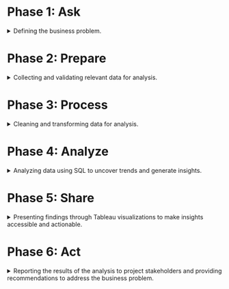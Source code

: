 # Phase 1: Ask 

<details>
  <summary>Defining the business problem.</summary>

## 1.1 Project Overview

Cyclistic is a bike-share company based in Chicago, offering a diverse range of over 5,800 bicycles and 600 docking stations throughout the city. The company sets itself apart by providing inclusive options like reclining bikes, hand tricycles, and cargo bikes, catering to people with disabilities and those who prefer alternative bike types. While the majority of users ride for leisure, 30% utilize Cyclistic bikes for their daily commutes.

Since its launch in 2016, Cyclistic has rapidly expanded, becoming a key player in Chicago's urban mobility landscape. The company offers flexible pricing plans, including single-ride passes, full-day passes, and annual memberships. Cyclistic’s finance team has identified that annual members are significantly more profitable than casual riders, prompting the director of marketing, Lily Moreno, to focus on converting casual riders into annual members. Moreno believes that a deeper understanding of the usage patterns between casual riders and annual members is essential to achieve this.

## 1.2 Business Task

Analyze Cyclistic historical bike trip data to understand the differences in usage patterns between casual riders and annual members. Use these insights to inform the development of a targeted marketing strategy to convert casual riders into annual members, ultimately driving Cyclistic’s growth and profitability.

## 1.3 Key Stakeholders

* **Lily Moreno:** Director of Marketing at Cyclistic, responsible for overseeing the marketing strategy and driving the initiative to increase annual memberships.
* **Cyclistic Marketing Analytics Team:** A group of data analysts responsible for collecting, analyzing, and reporting data that helps guide Cyclistic's marketing strategies.
* **Cyclistic Executive Team:** The decision-making body that will evaluate and approve the proposed marketing strategy based on the analysis and recommendations.

</details>

# Phase 2: Prepare

<details>
  <summary>Collecting and validating relevant data for analysis.</summary>

## 2.1 About the Dataset

Since Cyclistic is a fictional company, the Google Data Analytics program has recommended using data from Chicago's Divvy bicycle-sharing service for this case study. This data is provided by Motivate International Inc. under a specific data license agreement. The dataset used in this case study spans 12 months of trip data from 2023, covering over 5,800 bicycles across 600 docking stations. It includes user usage data, including bike types, start and end times, start and end stations, ride duration, and user types (casual or member).

## 2.2 Data Compliance and Accessibility

The data is publicly available from Lyft Bikes and Scooters, LLC under a non-exclusive, royalty-free, and perpetual license. Users can access, reproduce, analyze, and distribute the data for any lawful purpose, with certain conditions. The dataset cannot be used unlawfully, sold as a stand-alone commercial product, or linked to personally identifiable customer information.

## 2.3 Data Integrity and Credibility

The dataset is sourced from a reliable and publicly accessible platform, ensuring its credibility for analytical purposes. While it is comprehensive in terms of ride details, it lacks personal demographic information about the riders, limiting the ability to conduct analyses that link ride data to specific user demographics. However, the data's reliability is bolstered by its currentness (from 2023), consistent format, and comprehensive coverage over an entire year, providing a robust foundation for analysis.

## 2.4 Data Organization and Verification

The dataset is organized into 12 CSV files, each representing one month of the year and containing detailed ride information. The data is presented in a long format, where each row corresponds to a single observation linked to a unique ride ID, and each column captures a specific attribute of that ride, including bike type, start and end times, start and end stations, ride duration, and user type. This structured organization allows for efficient data processing, cleaning, and analysis. 

</details>

# Phase 3: Process

<details>
  <summary>Cleaning and transforming data for analysis. </summary>

## 3.1 Importing the Data

### Creating a SQL Table and Importing CSV Data

In this phase, I will clean and transform the data to prepare it for analysis. I will use Docker to run
a MySQL database and connect it to DataGrip, my integrated development environment (IDE), to perform the analysis.

First, I will download 12 months of trip data from 2023, with each month’s data stored in a separate CSV file. Upon
inspecting the data, I observe that all 12 CSV files follow a consistent format in terms of the number of columns,
column names, and data types. I also identify that `ride_id` serves as a primary key (i.e., the unique identifier for
each record). Now that the structure of the data is understood, I can create my table in SQL to store the data. This
involves mapping the columns from the CSV files to the SQL table and assigning the appropriate data types.

```sql 
CREATE TABLE trips
(
    ride_id            VARCHAR(32),
    rideable_type      VARCHAR(32),
    started_at         DATETIME,
    ended_at           DATETIME,
    start_station_name VARCHAR(100),
    start_station_id   VARCHAR(100),
    end_station_name   VARCHAR(100),
    end_station_id     VARCHAR(20),
    start_lat          DECIMAL(10, 8),
    start_lng          DECIMAL(11, 8),
    end_lat            DECIMAL(10, 8),
    end_lng            DECIMAL(11, 8),
    member_casual      VARCHAR(32)
);
```

## 3.2 Data Validation

Checking the number of characters in each `ride_id`. Each `ride_id` has the same number of characters (16).

```sql
SELECT LENGTH(ride_id) AS ride_id_length, COUNT(*) AS ride_id_length_count
FROM trips
GROUP BY ride_id_length;
```

Checking the dataset contains only data from 2023. There are 45 rows containing trip data from 2024. However, upon
further inspection, each of these records corresponds to a trip that started on December 31, 2023, and concluded the
next day on January 1, 2024. This confirms that there are no inaccuracies with the data in these records.

```sql
SELECT *
FROM trips
WHERE YEAR (started_at) != 2023
   OR YEAR (ended_at) != 2023;
```

Checking the dataset contains all 12 months from 2023. Confirmed that they do.

```sql
SELECT DISTINCT MONTH (started_at) AS month
FROM trips
ORDER BY month;

SELECT DISTINCT MONTH (ended_at) AS month
FROM trips
ORDER BY month;
```

Checking the number of bike types. There are 3: electric, classic, and docked.

```sql
SELECT DISTINCT(rideable_type), COUNT(rideable_type)
FROM trips
GROUP BY rideable_type
ORDER BY COUNT(rideable_type) DESC; 
```

Checking the number of membership types. There are 2: member and casual.

```sql 
SELECT DISTINCT (member_casual), COUNT(member_casual)
from trips
GROUP BY member_casual
ORDER BY COUNT(member_casual) DESC;
```

## 3.3 Data Cleaning

### Identifying and Removing Duplicates

No duplicated `ride_id`. This is important as `ride_id` serves as a primary key.

```sql
SELECT COUNT(ride_id) - COUNT(distinct ride_id) AS duplicate_rows
FROM trips;
```

### Identifying and Handling NULL Values

Checking for the number of NULL values in each column of the table. I observed that the station-related data, along
with the corresponding latitude and longitude data, contain the majority of the NULL values. Therefore, I will focus
most of my time on cleaning this part of the dataset. Here is a breakdown of columns with NULL values:

- `start_station_name`: 875716
- `start_station_id`: 875848
- `end_station_name`: 929202
- `end_station_id`: 929343
- `end_lat`: 6990
- `end_long`: 6990

```sql
SELECT COUNT(*) - COUNT(ride_id)            AS ride_id,
       COUNT(*) - COUNT(rideable_type)      AS rideable_type,
       COUNT(*) - COUNT(started_at)         AS started_at,
       COUNT(*) - COUNT(ended_at)           AS ended_at,
       COUNT(*) - COUNT(start_station_name) AS start_station_name,
       COUNT(*) - COUNT(start_station_id)   AS start_station_id,
       COUNT(*) - COUNT(end_station_name)   AS end_station_name,
       COUNT(*) - COUNT(end_station_id)     AS end_station_id,
       COUNT(*) - COUNT(start_lat)          AS start_lat,
       COUNT(*) - COUNT(start_lng)          AS start_lng,
       COUNT(*) - COUNT(end_lat)            AS end_lat,
       COUNT(*) - COUNT(end_lng)            AS end_lng,
       COUNT(*) - COUNT(member_casual)      AS member_casual
FROM trips;
```

### Creating and Cleaning the Station Data Table

I'll begin by creating a new table called `station_data_cleaned` containing the station-related data. Creating a new
table from the existing one will give me a safe and structured environment to clean and validate my data. It preserves
the original data set and allows for focused data manipulation without the risk of corrupting the source data. After
cleaning the data in my `station_data_cleaned`, I will merge it back into the original table in a controlled manner,
ensuring accuracy and integrity in the final dataset.

Because I want to clean all station names, I will combine both the start and end station names into a single column
called `station_name`, which corresponds to the appropriate `station_id`.

```sql
CREATE TABLE station_data_cleaned
(
    station_name VARCHAR(100),
    station_id   VARCHAR(100)
);

INSERT INTO station_data_cleaned (station_name, station_id)
SELECT trips.start_station_name, trips.start_station_id
FROM trips;

INSERT INTO station_data_cleaned (station_name, station_id)
SELECT trips.end_station_name, trips.end_station_id
FROM trips;
```

Now that I've created a separate table, I'll proceed with cleaning the station data by applying various functions to
clean the string values.

I'll start by removing the "Public Rack" prefix in station names to standardize the station names for consistency and
comparison.

```sql
UPDATE station_data_cleaned
SET station_name = TRIM(REPLACE(station_name, 'Public Rack - ', ''))
WHERE station_name LIKE 'Public Rack%';
```

I will apply the same logic for removing the suffix "(Temp)".

```sql
UPDATE station_data_cleaned
SET station_name = TRIM(REPLACE(station_name, '(Temp)', ''))
WHERE station_name LIKE '% (Temp)';
```

Now I will remove any leading or trailing spaces from `station_names`.

```sql
UPDATE station_data_cleaned
SET station_name = TRIM(station_name);
```

Next, I'll convert all station names to lowercase to eliminate any inconsistent casing.

```sql
UPDATE station_data_cleaned
SET station_name = LOWER(station_name);
```

### Identifying and Handling Missing Data in Station Data

Now that I've cleaned my data, I want to investigate instances where a station name exists without a corresponding
station ID, and vice versa. This is important because I need to join on the station ID to connect the cleaned data to
my source table. Therefore, I want to identify how many stations are missing IDs.

From the queries below, I can see that there are no instances where the station name is NULL and the station ID is not.
However, there are 273 rows where a station name exists but no station ID is present. Upon further inspection, I found
that two stations appear repeatedly in the list of 273 records: Elizabeth St & Randolph St and Stony Island Ave & 63rd
St.

```sql
SELECT *
FROM station_data_cleaned
WHERE station_name IS NOT NULL
  AND station_id IS NULL;

SELECT *
FROM station_data_cleaned
WHERE station_name IS NULL
  AND station_id IS NOT NULL;

SELECT COUNT(DISTINCT station_name)
FROM station_data_cleaned
WHERE station_name IS NOT NULL
  AND station_id IS NULL;
```

I will now perform a fuzzy match on these station names to compare them with the other names in the station data table.
This will help us determine if they might match another station name in the table and already have an ID, with the
missing ID potentially due to a data entry error or a similar issue.

Good news! I found a station ID match for Elizabeth St & Randolph St. I will now insert the correct ID, 23001, into
all rows that have a missing ID for this station.

```sql
SELECT station_name,
       MIN(station_id)
FROM station_data_cleaned
GROUP BY station_name
HAVING station_name LIKE 'elizabeth%'

UPDATE station_data_cleaned
SET station_id = '23001'
WHERE station_name = 'elizabeth st & randolph st'
  AND station_id IS NULL;
```

More good news! A station ID match was also found for Stony Island Ave & 63rd St. I will now insert the correct ID,
653B, into the rows where the ID is missing.

```sql
SELECT station_name,
       MIN(station_id)
FROM station_data_cleaned
GROUP BY station_name
HAVING station_name LIKE 'stony island%'

UPDATE station_data_cleaned
SET station_id = '653B'
WHERE station_name = 'stony island ave & 63rd st'
  AND station_id IS NULL;
```

### Identifying and Handling NULL Values in Station Data

I'll run the same query as above to verify that the station IDs were updated correctly and to confirm that there are no
more NULL station IDs in our station data table.

```sql
SELECT *
FROM station_data_cleaned
WHERE station_name IS NOT NULL
  AND station_id IS NULL;
```

Since there are no issues, I'll remove the rows where the `station_name` and `station_id` are NULL.

```sql
DELETE
FROM station_data_cleaned
WHERE station_name IS NULL
  AND station_id IS NULL;
```

### Identifying and Removing Duplicates in Station Data

My last step is to remove the duplicates from the `station_data_cleaned` table so that each row is unique (i.e. all
station names and ids are distinct) and my upcoming joins can be carried out correctly.

If I simply use SELECT DISTINCT on `station_name` and `station_id`, I may encounter situations where the same station
name is incorrectly linked to multiple IDs or vice versa. To avoid this, instead of using SELECT DISTINCT, I'll use a
GROUP BY on both `station_name` and `station_id` to identify which grouping provides fewer rows. This will help me
prevent the issue described earlier.

Grouping by station_name returns 1582 rows, while grouping by station_id returns 1537 rows. This indicates that there
are more duplicate station names (i.e., multiple names linked to different IDs). Therefore, I will use the grouping by
station id to create my final station lookup table, as it results in fewer rows and eliminates duplicate data when
grouped by ID.

```sql
SELECT COUNT(*)
FROM (SELECT station_name, MIN(station_id) as station_id
      FROM station_data_cleaned
      GROUP BY station_name) AS station_name_grouping;

SELECT COUNT(*)
FROM (SELECT station_id, MIN(station_name) as station_name
      FROM station_data_cleaned
      GROUP BY station_id) AS station_id_grouping;
```

### Saving the Cleaned Station Data Table

Creating my final station lookup table with the cleaned station data, where each row is unique, with distinct station
names and IDs. This will ensure that the upcoming joins are performed correctly. To do this, I'll use a CTAS
command (Create Table As Select), which allows me to create a new table and populate it with the result set of a SELECT
query (the one used above), effectively combining both table creation and data insertion in a single step.

Upon creating my final station lookup table with the cleaned station data and giving it a final review, I noticed a few
station names and IDs that appear to be duplicates (e.g., the same station name with minor differences such as special
characters) or station names with "test" in the name, which seem to be invalid/inaccurate entries. Cleaning this
thoroughly would require a significant amount of time to review each row in detail. However, I’ve decided to timebox
this task, and for the purpose of this assignment, I will proceed knowing that I’ve already done as thorough a job as
possible cleaning the data while preserving as much of it as I could. Additionally, in some cases changing the station
ID in the final station lookup table could result in missing rows when the join is performed with the trips table. This
is another reason why I have decided to hold off on cleaning the final station lookup table data further.

```sql
CREATE TABLE final_station_data_cleaned AS
SELECT station_id, MIN(station_name) as station_name
FROM station_data_cleaned
GROUP BY station_id
```

### Preparing the Source Table for Merging with the Cleaned Station Data Table

Moving on to the next task: preparing the source table for merging with the cleaned data. This involves standardizing
the station names (string data) in the source table to match the formatting of the station names in the
`final_station_data_cleaned` table, ensuring the upcoming joins are carried out correctly.

I'll repeat the same steps as above, starting with removing the "Public Rack" prefix in station names to standardize
the station names for consistency and comparison. I'll check my work before updating the rows in the source table for
each step.

```sql
SELECT start_station_name                                      AS start_station_name_original,
       TRIM(REPLACE(start_station_name, 'Public Rack - ', '')) AS start_station_name_after,
       end_station_name                                        AS end_station_name_original,
       TRIM(REPLACE(end_station_name, 'Public Rack - ', ''))   AS end_station_name_after
FROM trips
WHERE start_station_name LIKE 'Public Rack%'
   OR end_station_name LIKE 'Public Rack%';

UPDATE trips
SET start_station_name = TRIM(REPLACE(start_station_name, 'Public Rack - ', ''))
WHERE start_station_name LIKE 'Public Rack%';

UPDATE trips
SET end_station_name = TRIM(REPLACE(end_station_name, 'Public Rack - ', ''))
WHERE end_station_name LIKE 'Public Rack%';

```

I will apply the same logic for removing the suffix "(Temp)".

```sql
SELECT start_station_name                              AS start_station_name_original,
       TRIM(REPLACE(start_station_name, '(Temp)', '')) AS start_station_name_after,
       end_station_name                                AS end_station_name_original,
       TRIM(REPLACE(end_station_name, '(Temp)', ''))   AS end_station_name_after
FROM trips
WHERE start_station_name LIKE '% (Temp)'
   OR end_station_name LIKE '% (Temp)';

UPDATE trips
SET start_station_name = TRIM(REPLACE(start_station_name, '(Temp)', ''))
WHERE start_station_name LIKE '% (Temp)';

UPDATE trips
SET end_station_name = TRIM(REPLACE(end_station_name, '(Temp)', ''))
WHERE end_station_name LIKE '% (Temp)';
```

Now I will remove any leading or trailing spaces from `station_names`.

```sql
SELECT start_station_name       AS start_station_name_original,
       TRIM(start_station_name) AS start_station_name_after,
       end_station_name         AS end_station_name_original,
       TRIM(end_station_name)   AS end_station_name_after
FROM trips;

UPDATE trips
SET start_station_name = TRIM(start_station_name);

UPDATE trips
SET end_station_name = TRIM(end_station_name);
```

Next, I'll convert all station names to lowercase to eliminate any inconsistent casing.

```sql
SELECT start_station_name        AS start_station_name_original,
       LOWER(start_station_name) AS start_station_name_after,
       end_station_name          AS end_station_name_original,
       LOWER(end_station_name)   AS end_station_name_after
FROM trips;

UPDATE trips
SET start_station_name = LOWER(start_station_name);

UPDATE trips
SET end_station_name = LOWER(end_station_name);
```

Now that I've standardized the station names (string data) in the source table, I will remove the rows where the
station data is fully or partially incomplete.

```sql
DELETE
FROM trips
WHERE (start_station_name IS NULL AND start_station_id IS NULL)
   OR (end_station_name IS NULL AND end_station_id IS NULL);
```

### Joining the Cleaned Source Table with the Cleaned Station Data Table

To join the source table `trips` with the cleaned station data table `final_station_data_cleaned` I will use Common
Table Expressions—temporary tables created from select statements using the WITH command—to update the
`start_station_id` and `end_station_id` in the `trips` table by joining them with the corresponding `station_id` from
the `final_station_data_cleaned` table.

In the first CTE I will fix the `start_station_id` for each trip by performing an INNER JOIN between the `trips` table
and `final_station_data_cleaned` table, matching the `start_station_id` in `trips` with the `station_id` in the
`final_station_data_cleaned` table. Building upon the first CTE, the second CTE will take the results of the first CTE
and fix the `end_station_id` for each trip by performing an INNER JOIN between the output of the first CTE, which is the
creation of the `start_station_id_fixed_trips` table and the `final_station_data_cleaned` table. Here, I matched the
`end_station_id` in `trips` with the `station_id` in the `final_station_data_cleaned` table. This ensures that
both the `start_station_id` and `end_station_id` are updated correctly for each trip.

The final SELECT * retrieves all rows from the `start_and_end_station_id_fixed_trips` CTE, which now includes fixed
values for both `start_station_id` and `end_station_id`.

This entire query ensures that both the start and end station IDs are correctly mapped to the cleaned station data for
all trips, providing a cleaner and more accurate dataset. The query ultimately affects 4,331,823 rows, reflecting all
the trips where station IDs have been corrected or updated.

```sql
WITH start_station_id_fixed_trips AS (SELECT trips.ride_id,
                                             trips.rideable_type,
                                             trips.started_at,
                                             trips.ended_at,
                                             station.station_name as start_station_name,
                                             station.station_id   as start_station_id,
                                             trips.end_station_name,
                                             trips.end_station_id,
                                             trips.start_lat,
                                             trips.start_lng,
                                             trips.end_lat,
                                             trips.end_lng,
                                             trips.member_casual
                                      FROM final_station_data_cleaned station
                                               INNER JOIN trips ON station.station_id = trips.start_station_id),

     start_and_end_station_id_fixed_trips AS (SELECT start_station_id_fixed_trips.ride_id,
                                                     start_station_id_fixed_trips.rideable_type,
                                                     start_station_id_fixed_trips.started_at,
                                                     start_station_id_fixed_trips.ended_at,
                                                     start_station_id_fixed_trips.start_station_name,
                                                     start_station_id_fixed_trips.start_station_id,
                                                     station.station_name as end_station_name,
                                                     station.station_id   as end_station_id,
                                                     start_station_id_fixed_trips.start_lat,
                                                     start_station_id_fixed_trips.start_lng,
                                                     start_station_id_fixed_trips.end_lat,
                                                     start_station_id_fixed_trips.end_lng,
                                                     start_station_id_fixed_trips.member_casual
                                              FROM final_station_data_cleaned station
                                                       INNER JOIN start_station_id_fixed_trips
                                                                  ON station.station_id = start_station_id_fixed_trips.end_station_id)
SELECT *
FROM start_and_end_station_id_fixed_trips;
-- 4,331,823 rows
```

Creating my final table, with my cleaned, normalized, and merged data.

```sql
CREATE TABLE trips_cleaned AS
WITH start_station_id_fixed_trips AS (SELECT trips.ride_id,
                                             trips.rideable_type,
                                             trips.started_at,
                                             trips.ended_at,
                                             station.station_name as start_station_name,
                                             station.station_id   as start_station_id,
                                             trips.end_station_name,
                                             trips.end_station_id,
                                             trips.start_lat,
                                             trips.start_lng,
                                             trips.end_lat,
                                             trips.end_lng,
                                             trips.member_casual
                                      FROM final_station_data_cleaned station
                                               INNER JOIN trips ON station.station_id = trips.start_station_id),

     start_and_end_station_id_fixed_trips AS (SELECT start_station_id_fixed_trips.ride_id,
                                                     start_station_id_fixed_trips.rideable_type,
                                                     start_station_id_fixed_trips.started_at,
                                                     start_station_id_fixed_trips.ended_at,
                                                     start_station_id_fixed_trips.start_station_name,
                                                     start_station_id_fixed_trips.start_station_id,
                                                     station.station_name as end_station_name,
                                                     station.station_id   as end_station_id,
                                                     start_station_id_fixed_trips.start_lat,
                                                     start_station_id_fixed_trips.start_lng,
                                                     start_station_id_fixed_trips.end_lat,
                                                     start_station_id_fixed_trips.end_lng,
                                                     start_station_id_fixed_trips.member_casual
                                              FROM final_station_data_cleaned station
                                                       INNER JOIN start_station_id_fixed_trips
                                                                  ON station.station_id = start_station_id_fixed_trips.end_station_id)
SELECT *
FROM start_and_end_station_id_fixed_trips;
```
</details>

# Phase 4: Analyze

<details>
  <summary>Analyzing data using SQL to uncover trends and generate insights.</summary>

## 4.1 Bike Usage Patterns

### Casuals vs. Members: Most and Least Used Bike Types

Let's begin by getting a breakdown of casuals and members in the dataset. I see that there are ~2.8 million members
and ~1.5 million casuals.

```sql
SELECT member_casual, COUNT(member_casual)
FROM trips_cleaned
GROUP BY member_casual;
```

Bike usage patterns for casuals vs. members. Classic bikes are more popular than electric bikes across both
categories, while docked bikes are only used by casuals.

```sql
SELECT rideable_type, COUNT(rideable_type)
FROM trips_cleaned
WHERE member_casual = 'casual'
GROUP BY rideable_type
ORDER BY COUNT(rideable_type) DESC;

SELECT rideable_type, COUNT(rideable_type)
FROM trips_cleaned
WHERE member_casual = 'member'
GROUP BY rideable_type
ORDER BY COUNT(rideable_type) DESC;
```

## 4.2 Trip Distance and Duration Trends

### Casuals vs. Members: Most and Least Popular Start and End Stations

10 most popular start stations for casuals vs. members.

```sql
SELECT start_station_name, COUNT(start_station_name)
FROM trips_cleaned
WHERE member_casual = 'casual'
GROUP BY start_station_name
ORDER BY COUNT(start_station_name) DESC LIMIT 10;

SELECT start_station_name, COUNT(start_station_name)
FROM trips_cleaned
WHERE member_casual = 'member'
GROUP BY start_station_name
ORDER BY COUNT(start_station_name) DESC LIMIT 10;
```

Common popular start stations. There are none.

```sql
WITH casual_ss AS (SELECT start_station_name, COUNT(start_station_name)
                   FROM trips_cleaned
                   WHERE member_casual = 'casual'
                   GROUP BY start_station_name
                   ORDER BY COUNT(start_station_name) DESC
    LIMIT 10
    )
   , member_ss AS (
SELECT start_station_name, COUNT (start_station_name)
FROM trips_cleaned
WHERE member_casual = 'member'
GROUP BY start_station_name
ORDER BY COUNT (start_station_name) DESC
    LIMIT 10
    )
SELECT casual_ss.start_station_name
FROM casual_ss
         INNER JOIN member_ss
                    ON casual_ss.start_station_name = member_ss.start_station_name;
```

Least popular start stations for casuals vs. members determined by < 10 visits in total for the year. 233 stations in
common.

```sql
SELECT start_station_name, COUNT(start_station_name) AS cnt_start_station_name_casual
FROM trips_cleaned
WHERE member_casual = 'casual'
GROUP BY start_station_name
HAVING cnt_start_station_name_casual < 10;
-- 391 stations

SELECT start_station_name, COUNT(start_station_name) AS cnt_start_station_name_member
FROM trips_cleaned
WHERE member_casual = 'member'
GROUP BY start_station_name
HAVING cnt_start_station_name_member < 10;
-- 367 stations
```

10 most popular end stations for casuals vs. members.

```sql
SELECT end_station_name, COUNT(end_station_name)
FROM trips_cleaned
WHERE member_casual = 'casual'
GROUP BY end_station_name
ORDER BY COUNT(end_station_name) DESC LIMIT 10;

SELECT end_station_name, COUNT(end_station_name)
FROM trips_cleaned
WHERE member_casual = 'member'
GROUP BY end_station_name
ORDER BY COUNT(end_station_name) DESC LIMIT 10;
```

Common popular end stations. 1 station in common: wells st & concord ln.

```sql
WITH casual_es AS (SELECT end_station_name, COUNT(end_station_name) AS cnt_casual
                   FROM trips_cleaned
                   WHERE member_casual = 'casual'
                   GROUP BY end_station_name
                   ORDER BY COUNT(end_station_name) DESC
    LIMIT 10
    )
   , member_es AS (
SELECT end_station_name, COUNT (end_station_name) AS cnt_member
FROM trips_cleaned
WHERE member_casual = 'member'
GROUP BY end_station_name
ORDER BY COUNT (end_station_name) DESC
    LIMIT 10
    )
SELECT casual_es.end_station_name
FROM casual_es
         INNER JOIN member_es
                    ON casual_es.end_station_name = member_es.end_station_name;
```

Least popular end stations for casuals vs. members determined by < 10 visits in total for the year. 233 stations in
common.

```sql
SELECT end_station_name, COUNT(end_station_name) AS cnt_end_station_name_casual
FROM trips_cleaned
WHERE member_casual = 'casual'
GROUP BY end_station_name
HAVING cnt_end_station_name_casual < 10;
-- 402 stations

SELECT end_station_name, COUNT(end_station_name) AS cnt_end_station_name_member
FROM trips_cleaned
WHERE member_casual = 'member'
GROUP BY end_station_name
HAVING cnt_end_station_name_member < 10;
-- 370 stations
```

### Casuals vs. Members: Most Popular Trips

10 most popular trips for casuals vs. members determined by `start_station_name` to `end_station_name`.

```sql
SELECT start_station_name, end_station_name, COUNT(*) AS count
FROM trips_cleaned
WHERE member_casual = 'casual'
GROUP BY start_station_name, end_station_name
ORDER BY count DESC
    LIMIT 10;

SELECT start_station_name, end_station_name, COUNT(*) AS count
FROM trips_cleaned
WHERE member_casual = 'member'
GROUP BY start_station_name, end_station_name
ORDER BY count DESC
    LIMIT 10;
```

Most popular common trips. There is only 1: ellis ave & 60th st to ellis ave & 55th st.

```sql
WITH casual_trips AS (SELECT start_station_name, end_station_name, COUNT(*) AS count
FROM trips_cleaned
WHERE member_casual = 'casual'
GROUP BY start_station_name, end_station_name
ORDER BY count DESC
    LIMIT 10
    ),
    member_trips AS (
SELECT start_station_name, end_station_name, COUNT (*) AS count
FROM trips_cleaned
WHERE member_casual = 'member'
GROUP BY start_station_name, end_station_name
ORDER BY count DESC
    LIMIT 10
    )
SELECT casual_trips.start_station_name, casual_trips.end_station_name
FROM casual_trips
         INNER JOIN member_trips
                    ON casual_trips.start_station_name = member_trips.start_station_name
                        AND casual_trips.end_station_name = member_trips.end_station_name;
```

### Casuals vs. Members: Average Ride Duration and Distance

Average ride duration for casuals vs. members (i.e. 50% of users in each category exhibit this behaviour).

```sql
SELECT AVG(TIMESTAMPDIFF(MINUTE, started_at, ended_at)) AS avg_ride_duration_mins_casual
FROM trips_cleaned
WHERE member_casual = 'casual';
-- ~22 minutes

SELECT AVG(TIMESTAMPDIFF(MINUTE, started_at, ended_at)) AS avg_ride_duration_mins_member
FROM trips_cleaned
WHERE member_casual = 'member';
-- ~12 minutes
```

Average ride distance for casuals vs. members (i.e. 50% of users in each category exhibit this behaviour).

```sql
-- Inputting a function to compute the distance between two points in km using latitude and longitude data. 
DELIMITER
$$

CREATE FUNCTION haversine_distance(lat1 FLOAT, lon1 FLOAT, lat2 FLOAT, lon2 FLOAT)
    RETURNS FLOAT
    DETERMINISTIC
BEGIN
    DECLARE
R INTEGER DEFAULT 6371;  -- Radius of the Earth in kilometers
    DECLARE
lat1_rad FLOAT;
    DECLARE
lon1_rad FLOAT;
    DECLARE
lat2_rad FLOAT;
    DECLARE
lon2_rad FLOAT;
    DECLARE
dlat FLOAT;
    DECLARE
dlon FLOAT;
    DECLARE
a FLOAT;
    DECLARE
c FLOAT;
    DECLARE
distance FLOAT;

    -- Convert degrees to radians
    SET
lat1_rad = RADIANS(lat1);
    SET
lon1_rad = RADIANS(lon1);
    SET
lat2_rad = RADIANS(lat2);
    SET
lon2_rad = RADIANS(lon2);

    -- Calculate differences
    SET
dlat = lat2_rad - lat1_rad;
    SET
dlon = lon2_rad - lon1_rad;

    -- Apply the Haversine formula
    SET
a = SIN(dlat / 2) * SIN(dlat / 2) + COS(lat1_rad) * COS(lat2_rad) * SIN(dlon / 2) * SIN(dlon / 2);
    SET
c = 2 * ATAN2(SQRT(a), SQRT(1 - a));

    -- Calculate the distance
    SET
distance = R * c;

RETURN distance; -- Distance in kilometers
END$$

DELIMITER ;

-- applying the function for our use case. 
SELECT AVG(haversine_distance(start_lat, start_lng, end_lat, end_lng)) AS avg_distance_in_km
FROM trips_cleaned
WHERE member_casual = 'casual';
-- ~2 km

SELECT AVG(haversine_distance(start_lat, start_lng, end_lat, end_lng)) AS avg_distance_in_km
FROM trips_cleaned
WHERE member_casual = 'member';
-- ~2 km
```

## 4.3 Trip Timing Trends Across Month, Day, and Hour

### Casuals vs. Members: Trip Timing Patterns by Month, Day, and Hour

Monthly ride patterns for casuals vs. members.

```sql
SELECT EXTRACT(MONTH from started_at) as month,
       COUNT(ride_id) as trips_per_month
FROM trips_cleaned
WHERE member_casual = 'casual'
GROUP BY month
ORDER BY trips_per_month DESC;

SELECT EXTRACT(MONTH from started_at) as month,
       COUNT(ride_id) as trips_per_month
FROM trips_cleaned
WHERE member_casual = 'member'
GROUP BY month
ORDER BY trips_per_month DESC;
```

Daily ride patterns for casuals vs. members.

```sql
SELECT DAYNAME(started_at) as day_of_week,
       COUNT(ride_id)      as trips_per_day_of_week
FROM trips_cleaned
WHERE member_casual = 'casual'
GROUP BY day_of_week
ORDER BY trips_per_day_of_week DESC;

SELECT DAYNAME(started_at) as day_of_week,
       COUNT(ride_id)      as trips_per_day_of_week
FROM trips_cleaned
WHERE member_casual = 'member'
GROUP BY day_of_week
ORDER BY trips_per_day_of_week DESC;
```

Hourly ride patterns for casuals vs. members.

```sql
SELECT HOUR (started_at) as hour_of_day, COUNT (ride_id) as trips_per_hour_of_day
FROM trips_cleaned
WHERE member_casual = 'casual'
GROUP BY hour_of_day
ORDER BY trips_per_hour_of_day DESC;

SELECT HOUR (started_at) as hour_of_day, COUNT (ride_id) as trips_per_hour_of_day
FROM trips_cleaned
WHERE member_casual = 'member'
GROUP BY hour_of_day
ORDER BY trips_per_hour_of_day DESC;
```

</details>

# Phase 5: Share

<details>
  <summary>Presenting findings through Tableau visualizations to make insights accessible and actionable.</summary>

## Distribution of Casuals vs. Members

Let's begin by breaking down casuals and members in our dataset. We see that there are ~2.8 million members and ~1.5 million casuals.

<div align="center">
<img width="201" alt="1" src="https://github.com/user-attachments/assets/34cd8708-3f1a-4311-bb5f-dc955f9f5a1d">
</div>

<div align="center">
<img width="302" alt="2" src="https://github.com/user-attachments/assets/b0a67d06-8481-4ede-874d-9790a5c98932">
</div>

## Most and Least Used Bike Types

Classic bikes are more popular than electric bikes across both categories, while docked bikes are only used by casuals.

<div align="center">
<img width="421" alt="3" src="https://github.com/user-attachments/assets/d5bffcbf-fa0b-4d20-8451-ba1230973bb2">
</div>

## Top 10 Start and End Stations 

Looking at the most popular start and end stations for casual riders, here are my key insights: 

**Tourist and Scenic Spots:** Many locations are well-known scenic or tourist areas in Chicago, such as Streeter Dr & Grand Ave (near Navy Pier and Lake Michigan), Millennium Park, Shedd Aquarium, Theater on the Lake, and Adler Planetarium. This suggests that casual riders may be tourists or people exploring popular sights.

**Lakefront Locations:** Several stations are located along or near Lake Michigan, including DuSable Lake Shore Dr & Monroe St, Michigan Ave & Oak St, and Montrose Harbor, indicating that casual riders are drawn to scenic lakefront routes.

**Recreational Areas:** High usage at stations near parks and recreational spots, like Millennium Park and DuSable Harbor, supports the idea that casual riders often use bikes for leisure rather than commuting

**Round Trips:** The overlap between popular start and end locations suggests casual riders frequently take round trips, likely for sightseeing or short rides that begin and end near major attractions.
Overall, these patterns indicate that casual riders primarily use the bike-sharing service for leisure and sightseeing, particularly around popular attractions and the lakefront, rather than for daily commuting.

<div align="center">
<img width="859" alt="image" src="https://github.com/user-attachments/assets/0987abab-31a3-49b6-b81b-4ed06b29bce5">
</div>

<br /> Looking at the most popular start and end stations for members, here are my key insights: <br /> 

**Downtown Locations:** Many stations, such as Clinton St & Washington Blvd, Kingsbury St & Kinzie St, Clark St & Elm St, and Clinton St & Madison St, are near key intersections in busy downtown areas. This suggests that member riders are likely using bike-sharing for commuting or accessing frequently visited spots in the city center, such as offices.

**University and Residential Areas:** Stations like University Ave & 57th St, Loomis St & Lexington St, and Ellis Ave & 60th St suggest that some members may be students or residents who use bike-sharing regularly within their neighbourhoods or for commuting to nearby facilities.

**Broader Distribution Across Residential, Commercial, and Practical Locations:** Unlike casual riders, who tend to cluster around tourist-heavy areas, member trips are spread across a wider range of residential and commercial locations. This indicates that members prioritize practical locations closer to workplaces, residences, and transit hubs, highlighting a focus on commuting and utility trips rather than leisure or tourism.

**Consistent Start and End Patterns:** Similar to casual riders, the overlap between popular start and end stations suggests that members often take round trips or short point-to-point rides within the same area, which aligns with typical commuting behaviour.

Overall, these patterns indicate that members primarily use the bike-sharing service for commuting to work or school or for routine travel within the city, focusing on practical and accessible locations over tourist destinations or scenic spots.

<div align="center">
<img width="859" alt="image" src="https://github.com/user-attachments/assets/7653ce55-6912-46dc-92c4-a911209bf27a">
</div>

## Average Ride Durations and Distances

Looking at the average ride duration and distance for casual riders vs. members, we observe that casual riders, on average, use the service twice as long as members; however, the actual distance covered is comparable. This suggests that casual riders are likelier to take long, leisurely trips, possibly for sightseeing or recreation. In contrast, members use the service more efficiently, taking shorter, practical trips like commuting.

In summary, this pattern indicates that casual riders use the service for leisure-oriented, extended rides, while members prioritize efficiency, consistent with a commuting or task-focused approach to bike-sharing.

<div align="center">
<img width="529" alt="6" src="https://github.com/user-attachments/assets/62e99864-3f60-4ada-a388-f54b78c67ce6">
</div>

## Trip Timing Patterns by Month, Day, and Hour

Observing trip timing patterns by month, day, and hour, here are my key insights:

**Monthly Trends:** Both casual and member riders show increased activity in warmer months, peaking from May to September. Casual riders exhibit a more pronounced summer peak, especially around July, suggesting they use the service primarily for leisure or tourism, which is more seasonal. In contrast, member usage remains relatively steady year-round, with only a slight increase in summer, indicating consistent use likely for commuting or regular transportation needs.

**Daily Trends:** Casual riders prefer weekends, especially Saturdays, while members have steady weekday usage with minor fluctuations. This pattern reinforces the idea that casual users are primarily engaging in leisure or recreational rides on weekends, whereas members’ consistent weekday usage aligns with commuting or routine trips.

**Hourly Trends:** Casual riders’ trips peak in the afternoon (3 PM - 5 PM), suggesting a preference for leisurely rides during those hours. Member riders show two distinct peaks: one around 8 AM and another around 5 PM, typical of commuting patterns as users ride to and from work during rush hours. Both groups have significantly lower activity late at night, indicating the service is primarily used during daytime and evening hours.

Overall, these patterns indicate that casual riders use the bike-sharing service seasonally, favouring summer months, weekends, and afternoons, reflecting a leisure-oriented use. Member riders display a more consistent, year-round pattern, with weekday peaks during commute hours, suggesting practical, task-focused usage.

<div align="center">
<img width="874" alt="7" src="https://github.com/user-attachments/assets/c8763de8-9cd3-4bfd-b5a4-1119161cae77">
</div>

</details>

# Phase 6: Act 

<details>
  <summary>Reporting the results of the analysis to project stakeholders and providing recommendations to address the business problem.</summary>
    
<br /> Based on our findings on casual and member rider patterns, here are targeted marketing strategies to encourage casual riders to become members: <br />

**Seasonal Promotions During Peak Months:** Casual riders are most active in the summer, so offering limited-time discounts or promotional rates for new memberships during these months (e.g., 20% off if they sign up in July) can capitalize on when they’re most engaged with the service. Summer-only perks like free ride credits or priority access to busy stations can further incentivize them to join.

**Weekend-Exclusive Membership Benefits:** Since casual riders favour weekend rides, create a “Weekend Warrior” membership option that includes benefits such as extra ride time or priority access to high-demand stations on weekends. Emphasize the cost savings for frequent weekend usage, making the membership appealing to those who primarily ride on weekends.

**Cost-Comparison Campaigns Near Popular Tourist and Leisure Spots:** Many casual riders may not realize the cost benefits of a membership. Targeted ads at popular casual rider locations (like Streeter Dr, Millennium Park, and Shedd Aquarium) can showcase how a membership helps avoid per-ride fees, which is ideal for those exploring the city. Partnering with local attractions or events near these stations to offer temporary discounts or “day passes” with an upgrade option can also boost membership interest.

**Free Trial or Flexible Membership Options for Leisure Riders:** Providing a one-week or one-month trial during summer allows casual riders to experience the benefits of having a membership with no risk. Offering a discounted first month after the trial could encourage them to stay. Alternatively, short-term memberships with flexible terms, such as pausing or cancelling in off-peak seasons, can attract riders who don’t want a year-round commitment.

**Incentives for Longer Rides:** Since casual riders tend to enjoy scenic, longer rides, offer rewards for completing rides over a certain distance or duration (e.g., 5 km or 20 minutes), reinforcing the value of a membership for those seeking leisurely experiences.

These strategies leverage casual riders’ seasonal and weekend preferences and appeal to their potential for more frequent use while reducing the perceived risk of commitment.

</details>
